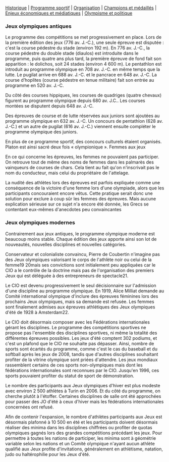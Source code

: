 [Historique](Historique.md) | [Programme sportif](Programme.md) | [Organisation](Organisation.md) | [Champions et médaillés](Champions.md) | [Enjeux économiques et médiatiques](Enjeux.md) | [Olympisme et politique](Politique.md)

### Jeux olympiques antiques

Le programme des compétitions se met progressivement en place. Lors de la première édition des jeux (776 av. J.-C.), une seule épreuve est disputée : c'est la course pédestre du stade (environ 192 m). En 776 av. J.-C., la course pédestre du double stade (diaulos) est introduite dans le programme, puis quatre ans plus tard, la première épreuve de fond fait son apparition : le dolichos, soit 24 stades (environ 4 600 m). Le pentathlon est introduit au programme olympique en 708 av. J.-C. en même temps que la lutte. Le pugilat arrive en 688 av. J.-C. et le pancrace en 648 av. J.-C. La course d’hoplites (course pédestre en tenue militaire) fait son entrée au programme en 520 av. J.-C.

Du côté des courses hippiques, les courses de quadriges (quatre chevaux) figurent au programme olympique depuis 680 av. J.C.. Les courses montées se disputent depuis 648 av. J.-C.

Des épreuves de course et de lutte réservées aux juniors sont ajoutées au programme olympique en 632 av. J.-C. Un concours de pentathlon (628 av. J.-C.) et un autre de pugilat (616 av. J.-C.) viennent ensuite compléter le programme olympique des juniors.

En plus de ce programme sportif, des concours culturels étaient organisés. Platon est ainsi sacré deux fois « olympionique ».
Femmes aux jeux

En ce qui concerne les épreuves, les femmes ne pouvaient pas participer. On retrouve tout de même des noms de femmes dans les palmarès des vainqueurs de courses de chars. Cela tient au fait qu'on n'inscrivait pas le nom du conducteur, mais celui du propriétaire de l'attelage.

La nudité des athlètes lors des épreuves est parfois expliquée comme une conséquence de la victoire d'une femme lors d'une olympiade, alors que les participants concouraient encore vêtus. Cette pratique serait donc une solution pour exclure à coup sûr les femmes des épreuves. Mais aucune explication sérieuse sur ce sujet n'a encore été donnée, les Grecs se contentant eux-mêmes d'anecdotes peu convaincantes



### Jeux olympiques modernes

Contrairement aux jeux antiques, le programme olympique moderne est beaucoup moins stable. Chaque édition des jeux apporte ainsi son lot de nouveautés, nouvelles disciplines et nouvelles catégories.

Conservateur et colonialiste convaincu, Pierre de Coubertin n'imagine pas des Jeux olympiques valorisant le corps de l'athlète noir ou celui de la femme19 20mais ses convictions sont initialement peu appliquées car le CIO a le contrôle de la doctrine mais pas de l'organisation des premiers Jeux qui est déléguée à des entrepreneurs de spectacle21.

Le CIO est devenu progressivement le seul décisionnaire sur l'admission d'une discipline au programme olympique. En 1919, Alice Milliat demande au Comité international olympique d'inclure des épreuves féminines lors des prochains Jeux olympiques, mais sa demande est refusée. Les femmes sont finalement admises aux épreuves athlétiques des Jeux olympiques d'été de 1928 à Amsterdam22.

Le CIO doit désormais composer avec les Fédérations internationales gérant les disciplines. Le programme des compétitions sportives ne propose pas l'ensemble des disciplines sportives, ni même la totalité des différentes épreuves possibles. Les jeux d'été comptent 302 podiums, et c'est un plafond que le CIO ne souhaite pas dépasser. Ainsi, nombre de sports sont écartés du programme, comme c'est le cas du baseball et du softball après les jeux de 2008, tandis que d'autres disciplines souhaitant profiter de la vitrine olympique sont priées d'attendre. Les jeux mondiaux rassemblent certains de ces sports non-olympiques mais dont les fédérations internationales sont reconnues par le CIO. Jusqu'en 1996, ces sports pouvaient profiter du statut de sport de démonstration.

Le nombre des participants aux Jeux olympiques d'hiver est plus modeste avec environ 2 500 athlètes à Turin en 2006. Et du côté du programme, on cherche plutôt à l'étoffer. Certaines disciplines de salle ont été approchées pour passer des JO d'été à ceux d'hiver mais les fédérations internationales concernées ont refusé.

Afin de contenir l'expansion, le nombre d'athlètes participants aux Jeux est désormais plafonné à 10 500 en été et les participants doivent désormais réaliser des minima dans les disciplines chiffrées ou profiter de quotas olympiques gagnés lors des grandes compétitions précédant les jeux. Pour permettre à toutes les nations de participer, les minima sont à géométrie variable selon les nations et un Comité olympique n'ayant aucun athlète qualifié aux Jeux profite d'invitations, généralement en athlétisme, natation, judo ou haltérophilie pour les Jeux d'été.
